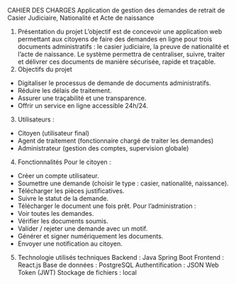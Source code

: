 CAHIER DES CHARGES
Application de gestion des demandes de retrait de Casier Judiciaire, Nationalité et Acte de naissance
1.	Présentation du projet
L’objectif est de concevoir une application web permettant aux citoyens de faire des demandes en ligne pour trois documents administratifs : le casier judiciaire, la preuve de nationalité et l’acte de naissance.
Le système permettra de centraliser, suivre, traiter et délivrer ces documents de manière sécurisée, rapide et traçable.
2.	Objectifs du projet
-	Digitaliser le processus de demande de documents administratifs.
-	Réduire les délais de traitement.
-	Assurer une traçabilité et une transparence.
-	Offrir un service en ligne accessible 24h/24.
3.	Utilisateurs :
-	Citoyen (utilisateur final)
-	Agent de traitement (fonctionnaire chargé de traiter les demandes)
-	Administrateur (gestion des comptes, supervision globale)
4.	Fonctionnalités 
Pour le citoyen :
-	Créer un compte utilisateur.
-	Soumettre une demande (choisir le type : casier, nationalité, naissance).
-	Télécharger les pièces justificatives.
-	Suivre le statut de la demande.
-	Télécharger le document une fois prêt.
Pour l’administration :
-	Voir toutes les demandes.
-	Vérifier les documents soumis.
-	Valider / rejeter une demande avec un motif.
-	Générer et signer numériquement les documents.
-	Envoyer une notification au citoyen.
5.	Technologie utilisés techniques
Backend : Java Spring Boot
Frontend : React.js
Base de données : PostgreSQL
Authentification : JSON Web Token (JWT)
Stockage de fichiers : local 






